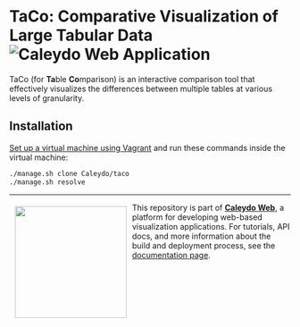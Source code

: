 TaCo: Comparative Visualization of Large Tabular Data ![Caleydo Web Application](https://img.shields.io/badge/Caleydo%20Web-Application-1BA64E.svg)
==================

TaCo (for **Ta**ble **Co**mparison) is an interactive comparison tool that effectively visualizes the differences between multiple tables at various levels of granularity.

Installation
------------

[Set up a virtual machine using Vagrant](http://www.caleydo.org/documentation/vagrant/) and run these commands inside the virtual machine:

```bash
./manage.sh clone Caleydo/taco
./manage.sh resolve
```

***

<a href="https://caleydo.org"><img src="http://caleydo.org/assets/images/logos/caleydo.svg" align="left" width="200px" hspace="10" vspace="6"></a>
This repository is part of **[Caleydo Web](http://caleydo.org/)**, a platform for developing web-based visualization applications. For tutorials, API docs, and more information about the build and deployment process, see the [documentation page](http://caleydo.org/documentation/).
